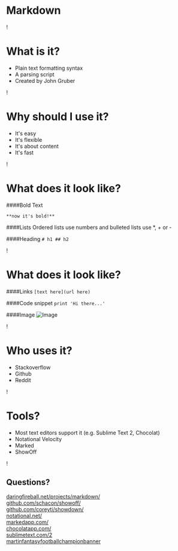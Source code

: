 Markdown
===

!

What is it?
===
* Plain text formatting syntax
* A parsing script
* Created by John Gruber

!

Why should I use it?
===
* It's easy
* It's flexible
* It's about content
* It's fast

!

What does it look like?
===
####Bold Text

`**now it's bold!**`

####Lists
Ordered lists use numbers and bulleted lists use *, + or -

####Heading
`# h1 ## h2`

!

What does it look like?
===
####Links
`[text here](url here)`

####Code snippet
`print 'Hi there...'`

####Image
![Image](http://f.cl.ly/items/0D1E2m3O0P0v3L2Y2D2e/Screen%20Shot%202012-09-06%20at%209.02.39%20PM.png "Image title") 

!

Who uses it?
===
* Stackoverflow
* Github
* Reddit

!

Tools?
===
* Most text editors support it (e.g. Sublime Text 2, Chocolat)
* Notational Velocity
* Marked
* ShowOff

!

Questions?
---
[daringfireball.net/projects/markdown/](daringfireball.net/projects/markdown/)  
[github.com/schacon/showoff/](http://github.com/schacon/showoff/)  
[github.com/coreyti/showdown/](http://github.com/coreyti/showdown/)  
[notational.net/](http://notational.net/)  
[markedapp.com/](http://markedapp.com/)  
[chocolatapp.com/](http://chocolatapp.com/)  
[sublimetext.com/2](http://www.sublimetext.com/2)  
[martinfantasyfootballchampionbanner](http://zlnk.at/image/0d272e3g1x3K)


